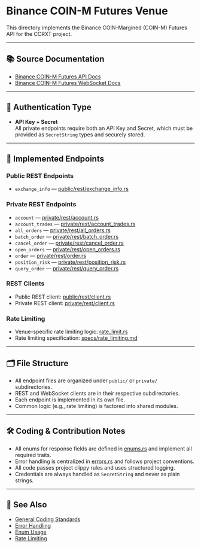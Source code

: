 # Binance COIN-M Futures Venue

This directory implements the Binance COIN-Margined (COIN-M) Futures API for the CCRXT project.

---

## 📚 Source Documentation

- [Binance COIN-M Futures API Docs](https://binance-docs.github.io/apidocs/delivery/en/)
- [Binance COIN-M Futures WebSocket Docs](https://binance-docs.github.io/apidocs/delivery/en/#websocket-market-streams)

---

## 🔐 Authentication Type

- **API Key + Secret**  
  All private endpoints require both an API Key and Secret, which must be provided as `SecretString` types and securely stored.

---

## 🚀 Implemented Endpoints

### Public REST Endpoints

- `exchange_info` — [public/rest/exchange_info.rs](src/binance/coinm/public/rest/exchange_info.rs)

### Private REST Endpoints

- `account` — [private/rest/account.rs](src/binance/coinm/private/rest/account.rs)
- `account_trades` — [private/rest/account_trades.rs](src/binance/coinm/private/rest/account_trades.rs)
- `all_orders` — [private/rest/all_orders.rs](src/binance/coinm/private/rest/all_orders.rs)
- `batch_order` — [private/rest/batch_order.rs](src/binance/coinm/private/rest/batch_order.rs)
- `cancel_order` — [private/rest/cancel_order.rs](src/binance/coinm/private/rest/cancel_order.rs)
- `open_orders` — [private/rest/open_orders.rs](src/binance/coinm/private/rest/open_orders.rs)
- `order` — [private/rest/order.rs](src/binance/coinm/private/rest/order.rs)
- `position_risk` — [private/rest/position_risk.rs](src/binance/coinm/private/rest/position_risk.rs)
- `query_order` — [private/rest/query_order.rs](src/binance/coinm/private/rest/query_order.rs)

### REST Clients

- Public REST client: [public/rest/client.rs](src/binance/coinm/public/rest/client.rs)
- Private REST client: [private/rest/client.rs](src/binance/coinm/private/rest/client.rs)

### Rate Limiting

- Venue-specific rate limiting logic: [rate_limit.rs](src/binance/coinm/rate_limit.rs)
- Rate limiting specification: [specs/rate_limiting.md](src/binance/coinm/specs/rate_limiting.md)

---

## 🗂️ File Structure

- All endpoint files are organized under `public/` or `private/` subdirectories.
- REST and WebSocket clients are in their respective subdirectories.
- Each endpoint is implemented in its own file.
- Common logic (e.g., rate limiting) is factored into shared modules.

---

## 🛠️ Coding & Contribution Notes

- All enums for response fields are defined in [enums.rs](src/binance/coinm/enums.rs) and implement all required traits.
- Error handling is centralized in [errors.rs](src/binance/coinm/errors.rs) and follows project conventions.
- All code passes project clippy rules and uses structured logging.
- Credentials are always handled as `SecretString` and never as plain strings.

---

## 📄 See Also

- [General Coding Standards](../../.github/instructions/general-coding.instructions.md)
- [Error Handling](../../.github/instructions/error-handling.instructions.md)
- [Enum Usage](../../.github/instructions/enums.instructions.md)
- [Rate Limiting](../../.github/instructions/rate-limiting.instructions.md)
